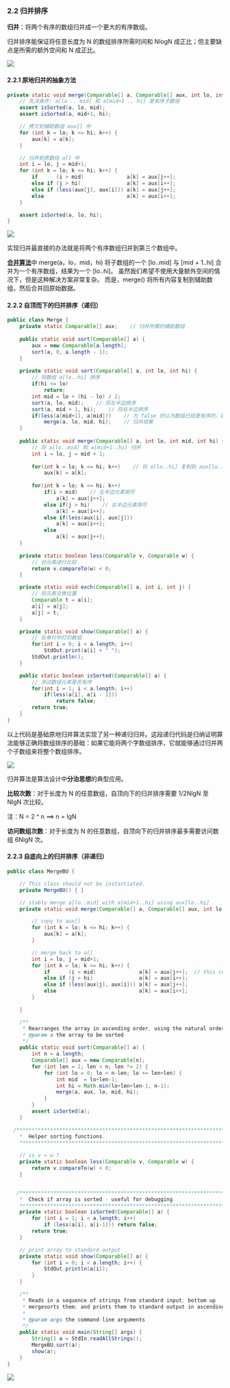 ### 2.2 归并排序

**归并**：将两个有序的数组归并成一个更大的有序数组。

归并排序能保证将任意长度为 N 的数组排序所需时间和 NlogN 成正比；但主要缺点是所需的额外空间和 N 成正比。

![](https://algs4.cs.princeton.edu/22mergesort/images/mergesort-overview.png)

#### 2.2.1 原地归并的抽象方法

```java
private static void merge(Comparable[] a, Comparable[] aux, int lo, int mid, int hi) {
    // 先决条件: a[lo .. mid] 和 a[mid+1 .. hi] 是有序子数组
    assert isSorted(a, lo, mid);
    assert isSorted(a, mid+1, hi);

    // 拷贝到辅助数组 aux[] 中
    for (int k = lo; k <= hi; k++) {
        aux[k] = a[k]; 
    }

    // 归并到原数组 a[] 中
    int i = lo, j = mid+1;
    for (int k = lo; k <= hi; k++) {
        if      (i > mid)              a[k] = aux[j++];
        else if (j > hi)               a[k] = aux[i++];
        else if (less(aux[j], aux[i])) a[k] = aux[j++];
        else                           a[k] = aux[i++];
    }

    assert isSorted(a, lo, hi);
}
```

![](https://algs4.cs.princeton.edu/22mergesort/images/merge.png)

实现归并最直接的办法就是将两个有序数组归并到第三个数组中。

[**合并算法**](https://algs4.cs.princeton.edu/22mergesort/Merge.java.html)中 merge(a，lo，mid，hi) 将子数组的一个 [lo..mid] 与 [mid + 1..hi] 合并为一个有序数组，结果为一个 [lo..hi]。 虽然我们希望不使用大量额外空间的情况下，但是这种解决方案非常复杂。 而是，merge() 将所有内容复制到辅助数组，然后合并回原始数据。

#### 2.2.2 自顶而下的归并排序（递归）

```java
public class Merge {
    private static Comparable[] aux;    // 归并所需的辅助数组
    
    public static void sort(Comparable[] a) {
        aux = new Comparable[a.length];
        sort(a, 0, a.length - 1);
    }
    
    private static void sort(Comparable[] a, int lo, int hi) {
        // 将数组 a[lo..hi] 排序
        if(hi <= lo)
            return;
        int mid = lo + (hi - lo) / 2;
        sort(a, lo, mid);    // 将左半边排序
        sort(a, mid + 1, hi);    // 将右半边排序
        if(less(a[mid+1], a[mid]))    // 为 false 则认为数组已经是有序的，跳过 merge()
            merge(a, lo, mid, hi);    // 归并结果
    }
    
    public static void merge(Comparable[] a, int lo, int mid, int hi) {
        // 将 a[lo..mid] 和 a[mid+1..hi] 归并
        int i = lo, j = mid + 1;
        
        for(int k = lo; k <= hi; k++)    // 将 a[lo..hi] 复制到 aux[lo..hi]
            aux[k] = a[k];
        
        for(int k = lo; k <= hi; k++)
            if(i > mid)    // 左半边元素用尽
                a[k] = aux[j++];
            else if(j > hi)    // 右半边元素用尽
                a[k] = aux[i++];
            else if(less(aux[i], aux[j]))
                a[k] = aux[i++];
            else
                a[k] = aux[j++];               
    }
    
    private static boolean less(Comparable v, Comparable w) {
        // 对元素进行比较
        return v.compareTo(w) < 0;
    }

    private static void exch(Comparable[] a, int i, int j) {
        // 将元素交换位置
        Comparable t = a[i];
        a[i] = a[j];
        a[j] = t;
    }

    private static void show(Comparable[] a) {
        // 在单行中打印数组
        for(int i = 0; i < a.length; i++)
            StdOut.print(a[i] + " ");
        StdOut.println();
    }

    public static boolean isSorted(Comparable[] a) {
        // 测试数组元素是否有序
        for(int i = 1; i < a.length; i++)
            if(less(a[i], a[i - 1]))
                return false;
        return true;
    }
}

```

以上代码是基础原地归并算法实现了另一种递归归并。这段递归代码是归纳证明算法能够正确将数组排序的基础：如果它能将两个字数组排序，它就能够通过归并两个子数组来将整个数组排序。



![](https://algs4.cs.princeton.edu/22mergesort/images/mergesortTD.png)

归并算法是算法设计中**分治思想**的典型应用。

**比较次数**：对于长度为 N 的任意数组，自顶向下的归并排序需要 1/2NlgN 至 NlgN 次比较。

注：N = 2 ^ n  ==>  n = lgN

**访问数组次数**：对于长度为 N 的任意数组，自顶向下的归并排序最多需要访问数组 6NlgN 次。

#### 2.2.3 自底向上的归并排序（非递归）

```java
public class MergeBU {

    // This class should not be instantiated.
    private MergeBU() { }

    // stably merge a[lo..mid] with a[mid+1..hi] using aux[lo..hi]
    private static void merge(Comparable[] a, Comparable[] aux, int lo, int mid, int hi) {

        // copy to aux[]
        for (int k = lo; k <= hi; k++) {
            aux[k] = a[k]; 
        }

        // merge back to a[]
        int i = lo, j = mid+1;
        for (int k = lo; k <= hi; k++) {
            if      (i > mid)              a[k] = aux[j++];  // this copying is unneccessary
            else if (j > hi)               a[k] = aux[i++];
            else if (less(aux[j], aux[i])) a[k] = aux[j++];
            else                           a[k] = aux[i++];
        }

    }

    /**
     * Rearranges the array in ascending order, using the natural order.
     * @param a the array to be sorted
     */
    public static void sort(Comparable[] a) {
        int n = a.length;
        Comparable[] aux = new Comparable[n];
        for (int len = 1; len < n; len *= 2) {
            for (int lo = 0; lo < n-len; lo += len+len) {
                int mid  = lo+len-1;
                int hi = Math.min(lo+len+len-1, n-1);
                merge(a, aux, lo, mid, hi);
            }
        }
        assert isSorted(a);
    }

  /***********************************************************************
    *  Helper sorting functions.
    ***************************************************************************/
    
    // is v < w ?
    private static boolean less(Comparable v, Comparable w) {
        return v.compareTo(w) < 0;
    }


   /***************************************************************************
    *  Check if array is sorted - useful for debugging.
    ***************************************************************************/
    private static boolean isSorted(Comparable[] a) {
        for (int i = 1; i < a.length; i++)
            if (less(a[i], a[i-1])) return false;
        return true;
    }

    // print array to standard output
    private static void show(Comparable[] a) {
        for (int i = 0; i < a.length; i++) {
            StdOut.println(a[i]);
        }
    }

    /**
     * Reads in a sequence of strings from standard input; bottom-up
     * mergesorts them; and prints them to standard output in ascending order. 
     *
     * @param args the command-line arguments
     */
    public static void main(String[] args) {
        String[] a = StdIn.readAllStrings();
        MergeBU.sort(a);
        show(a);
    }
}
```

![](https://algs4.cs.princeton.edu/22mergesort/images/mergesortBU.png)

